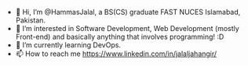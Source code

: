 - 👋 Hi, I’m @HammasJalal, a BS(CS) graduate FAST NUCES Islamabad, Pakistan.
- 👀 I’m interested in Software Development, Web Development (mostly Front-end) and basically anything that involves programming! :D
- 🌱 I’m currently learning DevOps.
- 📫 How to reach me https://www.linkedin.com/in/jalaljahangir/
